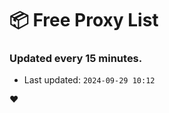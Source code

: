 # :package: Free Proxy List
### Updated every 15 minutes.

- Last updated: `2024-09-29 10:12`

:heart:
